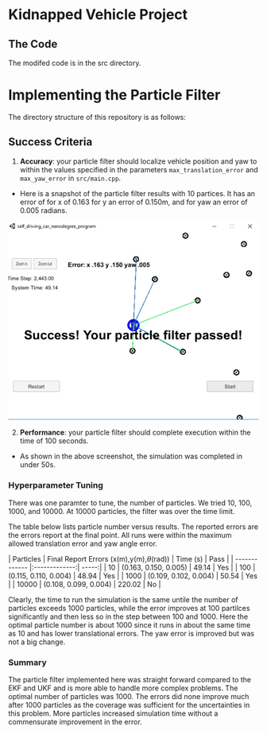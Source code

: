 # Kidnapped Vehicle Project

## The Code
The modifed code is in the src directory.

# Implementing the Particle Filter
The directory structure of this repository is as follows:


## Success Criteria

1. **Accuracy**: your particle filter should localize vehicle position and yaw to within the values specified in the parameters `max_translation_error` and `max_yaw_error` in `src/main.cpp`.

- Here is a snapshot of the particle filter results with 10 partices. It has an error of for x of 0.163 for y an error of 0.150m, and for yaw an error of 0.005 radians.

![N10](./N10_release.PNG)

2. **Performance**: your particle filter should complete execution within the time of 100 seconds.

- As shown in the above screenshot, the simulation was completed in under 50s.

### Hyperparameter Tuning

There was one paramter to tune, the number of particles.
We tried 10, 100, 1000, and 10000. At 10000 particles, the filter was over the time limit.

The table below lists particle number versus results. The reported errors are the errors report at the final point.
All runs were within the maximum allowed translation error and yaw angle error.

| Particles        | Final Report Errors (x(m),y(m),$\theta$(rad)) | Time (s)  | Pass | 
| ------------- |:-------------:| -----:|
| 10      | (0.163, 0.150, 0.005) | 49.14  | Yes |
| 100     | (0.115, 0.110, 0.004) | 48.94  | Yes |
| 1000    | (0.109, 0.102, 0.004) | 50.54  | Yes |
| 10000   | (0.108, 0.099, 0.004) | 220.02 | No |


Clearly, the time to run the simulation is the same untile the number of particles exceeds 1000 particles, while the error improves at 100 partilces significantly and then less so in the step between 100 and 1000. Here the optimal particle number is about 1000 since it runs in about the same time as 10 and has lower translational errors. The yaw error is improved but was not a big change.

### Summary
The particle filter implemented here was straight forward compared to the EKF and UKF and is more able to handle more complex problems. 
The optimal number of particles was 1000. The errors did none improve much after 1000 particles as the coverage was sufficient for the uncertainties in this problem. More particles increased simulation time without a commensurate improvement in the error.


